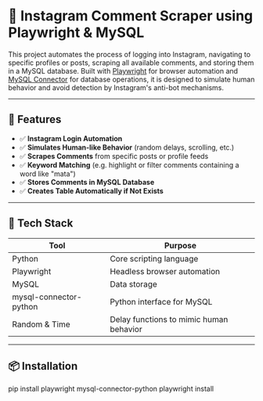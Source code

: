 # 📲 Instagram Comment Scraper using Playwright & MySQL

This project automates the process of logging into Instagram, navigating to specific profiles or posts, scraping all available comments, and storing them in a MySQL database. Built with [Playwright](https://playwright.dev/) for browser automation and [MySQL Connector](https://pypi.org/project/mysql-connector-python/) for database operations, it is designed to simulate human behavior and avoid detection by Instagram's anti-bot mechanisms.

---

## 🚀 Features

- ✅ **Instagram Login Automation**
- ✅ **Simulates Human-like Behavior** (random delays, scrolling, etc.)
- ✅ **Scrapes Comments** from specific posts or profile feeds
- ✅ **Keyword Matching** (e.g. highlight or filter comments containing a word like "mata")
- ✅ **Stores Comments in MySQL Database**
- ✅ **Creates Table Automatically if Not Exists**

---

## 🧰 Tech Stack

| Tool | Purpose |
|------|---------|
| Python | Core scripting language |
| Playwright | Headless browser automation |
| MySQL | Data storage |
| mysql-connector-python | Python interface for MySQL |
| Random & Time | Delay functions to mimic human behavior |

---

## 📦 Installation

pip install playwright mysql-connector-python
playwright install

